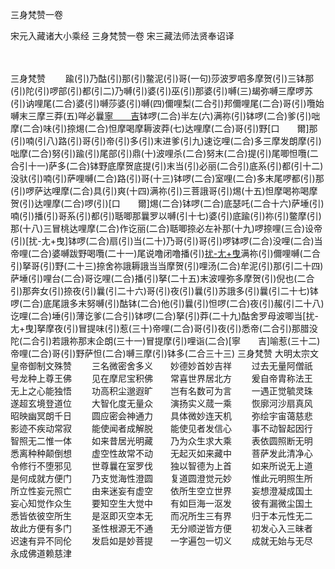 三身梵赞一卷


宋元入藏诸大小乘经
三身梵赞一卷
宋三藏法师法贤奉诏译


　　

三身梵赞
　　踰(引)乃酤(引)那(引)鳖泥(引)哥(一句)莎波罗呬多摩贺(引)三钵那(引)陀(引)啰部(引)都(引二)乃嚩(引)婆(引)巫(引)那婆(引)嚩(三)朅弥嚩三摩啰苏(引)讷哩尾(二合)婆(引)嚩莎婆(引)嚩(四)儞哩梨(二合引)邦儞哩尾(二合)哥(引)囕始嚩末三摩三莽(五)咩必曩[寧　　吉](切身)钵啰(二合)半左(六)满祢(引)钵啰(二合)爹(引)咄摩(二合)味(引)捺焬(二合)怛摩喝摩耨波莽(七)达哩摩(二合)哥(引)野[口　　爾]那(引)喃(引八)路(引)哥(引)帝(引)多(引)末进爹(引九)速讫哩(二合)多三摩发朗摩(引)咄摩(二合)努(引)踰(引)尾部(引)鼎(十)波哩杀(二合)努末(二合)提(引)尾唧怛囕(二合引十一)萨多(二合)钵野底摩贺底提(引)末当(引)必丽(二合引)底系(引)都(引十二)没驮(引)喃(引)萨哩嚩(二合)路(引)哥(十三)钵啰(二合)室哩(二合)多末尾啰都(引)那(引)啰萨达哩摩(二合)具(引)爽(十四)满祢(引)三菩誐哥(引)焬(十五)怛摩喝祢喝摩贺(引)达哩摩(二合)啰(引)[口　　爾]焬(二合)钵啰(二合)底瑟吒(二合十六)萨埵(引)喃(引)播(引)哥系(引)都(引)聒唧那曩罗以嚩(引十七)婆(引)底踰(引)祢(引)鳖摩(引)那(十八)三冒桃达哩摩(二合)作讫丽(二合)聒唧捺必左补那(十九)啰捺哩(三合)设帝(引)[扰-尢+曳]钵啰(二合)扇(引)当(二十)乃哥(引)哥(引)啰钵啰(二合)没哩(二合)当帝哩(二合)婆嚩跋野喝囕(二十一)尾说噜闭噜播(引)[扰-尢+曳](引二十二)满祢(引)儞哩嚩(二合引)拏哥(引)野(二十三)捺舍祢誐耨誐当当摩贺(引)哩汤(二合)牟泥(引)那(引二十四)萨埵(引)哩台(二合)哥讫哩(二合)播(引)拏(二十五)末波哩弥多摩贺(引)倪也(二合引)那奔女(引)捺夜(引)曩(引二十六)哥(引)夜(引)曩(引)苏誐多(引)曩(引二十七)钵啰(二合)底尾誐多末努嚩(引)酤钵(二合)他(引)曩(引)怛啰(二合)夜(引)赧(引二十八)讫哩(二合)埵(引)薄讫爹(二合引)钵啰(二合)拏(引)莽(二十九)酤舍罗母波唧当[扰-尢+曳]拏摩夜(引)冒提味(引)惹(三十)帝哩(二合)哥(引)夜(引)悉帝(二合引)那腊没陀(二合引)若誐祢那末企朗(三十一)冒提摩(引)哩诣(二合)[寧　　吉]喻惹(三十二)帝哩(二合)哥(引)野萨怛(二合)嚩三摩(引)钵多(二合三十三)
三身梵赞
大明太宗文皇帝御制文殊赞
　　三名微密舍多义　　妙德妙首妙吉祥
　　过去无量阿僧祇　　号龙种上尊王佛
　　见在摩尼宝积佛　　常喜世界居北方
　　爰自帝胄称法王　　无上之心能独悟
　　功高积尘邈遐旷　　岂有名数可为言
　　一遇正觉毓灵珠　　遂超玄境登道位
　　大智化度无量众　　演扬实义蒇一乘
　　恢廓河沙扇真风　　昭映幽冥朗千日
　　圆应密会神通力　　具体微妙连天机
　　弥绘宇宙蔼慈悲　　影迹不疾动常寂
　　能使闻者成解脱　　能使见者发信心
　　事不动智起因行　　智照无二惟一体
　　如来昔居光明藏　　乃为众生求大乘
　　表依圆照断无明　　悉离种种颠倒想
　　虚空性故常不动　　无起灭如来藏中
　　菩萨发此清净心　　令修行不堕邪见
　　世尊曩在室罗伐　　独以智德为上首
　　如来所说无上道　　是何成就方便门
　　乃支觉海性澄圆　　复道圆澄觉元妙
　　惟此元明照生所　　所立性妄元照亡
　　由来迷妄有虚空　　依所生空立世界
　　妄想澄凝成国土　　妄心知觉作众生
　　要知空生大觉中　　有如巨海一沤发
　　彼有漏微尘国土　　悉皆依彼空所生
　　是沤即灭空本无　　而况所生三有界
　　归于本元性无二　　故此方便有多门
　　圣性根源无不通　　无分顺逆皆方便
　　初发心入三昧者　　迟速有异不同伦
　　发启如是妙菩提　　一字遍包一切义
　　成就无始与无尽　　永成佛道赖慈津


